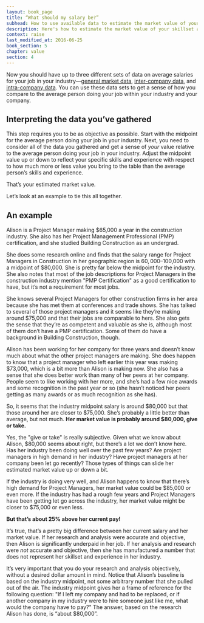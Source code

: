 ```yaml
---
layout: book_page
title: “What should my salary be?”
subhead: How to use available data to estimate the market value of your skillset and experience
description: Here's how to estimate the market value of your skillset and experience using industry-wide, regional, and company-specific data.
context: raise
last_modified_at: 2016-06-25
book_section: 5
chapter: value
section: 4
---
```

Now you should have up to three different sets of data on average salaries for your job in your industry—[general market data](/book/value/your-market-value-in-your-industry/), [inter-company data](/book/value/your-market-value-in-your-region/), and [intra-company data](/book/value/your-market-value-for-a-company/). You can use these data sets to get a sense of how you compare to the average person doing your job within your industry and your company. 

## Interpreting the data you’ve gathered

This step requires you to be as objective as possible. Start with the midpoint for the average person doing your job in your industry. Next, you need to consider all of the data you gathered and get a sense of *your* value relative to the average person doing your job in your industry. Adjust the midpoint value up or down to reflect your specific skills and experience with respect to how much more or less value you bring to the table than the average person’s skills and experience. 

That’s your estimated market value.

Let’s look at an example to tie this all together.

## An example

Alison is a Project Manager making $65,000 a year in the construction industry. She also has her Project Management Professional (PMP) certification, and she studied Building Construction as an undergrad.

She does some research online and finds that the salary range for Project Managers in Construction in her geographic region is $60,000–$100,000 with a midpoint of $80,000. She is pretty far below the midpoint for the industry. She also notes that most of the job descriptions for Project Managers in the construction industry mention "PMP Certification" as a good certification to have, but it’s not a requirement for most jobs.

She knows several Project Managers for other construction firms in her area because she has met them at conferences and trade shows. She has talked to several of those project managers and it seems like they’re making around $75,000 and that their jobs are comparable to hers. She also gets the sense that they’re as competent and valuable as she is, although most of them don’t have a PMP certification. Some of them do have a background in Building Construction, though.

Alison has been working for her company for three years and doesn’t know much about what the other project managers are making. She does happen to know that a project manager who left earlier this year was making $73,000, which is a bit more than Alison is making now. She also has a sense that she does better work than many of her peers at her company. People seem to like working with her more, and she’s had a few nice awards and some recognition in the past year or so (she hasn’t noticed her peers getting as many awards or as much recognition as she has).

So, it seems that the industry midpoint salary is around $80,000 but that those around her are closer to $75,000. She’s probably a little better than average, but not much. **Her market value is probably around $80,000, give or take.**

Yes, the "give or take" is really subjective. Given what we know about Alison, $80,000 seems about right, but there’s a lot we don’t know here. Has her industry been doing well over the past few years? Are project managers in high demand in her industry? Have project managers at her company been let go recently? Those types of things can slide her estimated market value up or down a bit.

If the industry is doing very well, and Alison happens to know that there’s high demand for Project Managers, her market value could be $85,000 or even more. If the industry has had a rough few years and Project Managers have been getting let go across the industry, her market value might be closer to $75,000 or even less.

**But that’s about 25% above her current pay!**

It’s true, that’s a pretty big difference between her current salary and her market value. If her research and analysis were accurate and objective, then Alison is significantly underpaid in her job. If her analysis and research were *not* accurate and objective, then she has manufactured a number that does not represent her skillset and experience in her industry. 

It’s very important that you do your research and analysis objectively, without a desired dollar amount in mind. Notice that Alison’s baseline is based on the industry midpoint, not some arbitrary number that she pulled out of the air. The industry midpoint gives her a frame of reference for the following question: "If I left my company and had to be replaced, or if another company in my industry were to hire someone just like me, what would the company have to pay?" The answer, based on the research Alison has done, is “about $80,000”.